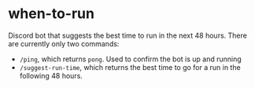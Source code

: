 # when-to-run

Discord bot that suggests the best time to run in the next 48 hours. There are currently only two commands:

-   `/ping`, which returns `pong`. Used to confirm the bot is up and running
-   `/suggest-run-time`, which returns the best time to go for a run in the following 48 hours.

